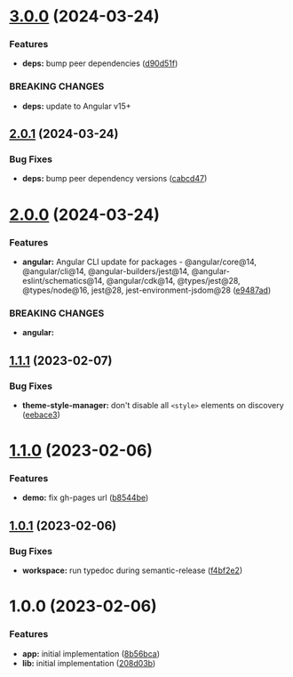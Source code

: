 # [3.0.0](https://github.com/rb-mwindh/ngx-theme-manager/compare/v2.0.1...v3.0.0) (2024-03-24)


### Features

* **deps:** bump peer dependencies ([d90d51f](https://github.com/rb-mwindh/ngx-theme-manager/commit/d90d51feb6197697d46d95dbf46c96284a42ec1e))


### BREAKING CHANGES

* **deps:** update to Angular v15+

## [2.0.1](https://github.com/rb-mwindh/ngx-theme-manager/compare/v2.0.0...v2.0.1) (2024-03-24)


### Bug Fixes

* **deps:** bump peer dependency versions ([cabcd47](https://github.com/rb-mwindh/ngx-theme-manager/commit/cabcd4759d764e8398927f411569644c3448a885))

# [2.0.0](https://github.com/rb-mwindh/ngx-theme-manager/compare/v1.1.1...v2.0.0) (2024-03-24)


### Features

* **angular:** Angular CLI update for packages - @angular/core@14, @angular/cli@14, @angular-builders/jest@14, @angular-eslint/schematics@14, @angular/cdk@14, @types/jest@28, @types/node@16, jest@28, jest-environment-jsdom@28 ([e9487ad](https://github.com/rb-mwindh/ngx-theme-manager/commit/e9487adadfd6c9ecd926c5a0c0501899eca9cace))


### BREAKING CHANGES

* **angular:**

## [1.1.1](https://github.com/rb-mwindh/ngx-theme-manager/compare/v1.1.0...v1.1.1) (2023-02-07)


### Bug Fixes

* **theme-style-manager:** don't disable all `<style>` elements on discovery ([eebace3](https://github.com/rb-mwindh/ngx-theme-manager/commit/eebace3fa1cad0f390cc108ee616db721b496276))

# [1.1.0](https://github.com/rb-mwindh/ngx-theme-manager/compare/v1.0.1...v1.1.0) (2023-02-06)


### Features

* **demo:** fix gh-pages url ([b8544be](https://github.com/rb-mwindh/ngx-theme-manager/commit/b8544bec995591d76405daf1005f181dc705f557))

## [1.0.1](https://github.com/rb-mwindh/ngx-theme-manager/compare/v1.0.0...v1.0.1) (2023-02-06)


### Bug Fixes

* **workspace:** run typedoc during semantic-release ([f4bf2e2](https://github.com/rb-mwindh/ngx-theme-manager/commit/f4bf2e219e6dc39ac507fa9350ebe8c986903928))

# 1.0.0 (2023-02-06)


### Features

* **app:** initial implementation ([8b56bca](https://github.com/rb-mwindh/ngx-theme-manager/commit/8b56bca86f3f33c387e6e17194878f26f1b38b35))
* **lib:** initial implementation ([208d03b](https://github.com/rb-mwindh/ngx-theme-manager/commit/208d03b889aba9fbd75402b28b1b6214c80bb0a7))
